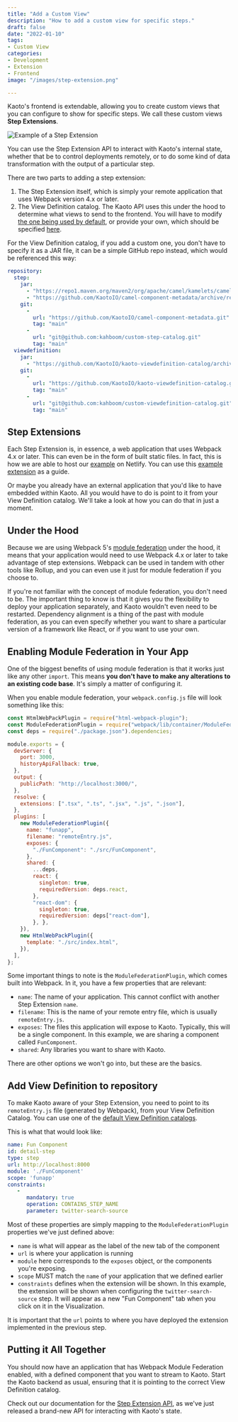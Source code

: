 ```yaml
---
title: "Add a Custom View"
description: "How to add a custom view for specific steps."
draft: false
date: "2022-01-10"
tags:
- Custom View
categories:
- Development
- Extension
- Frontend
image: "/images/step-extension.png"

---
```


Kaoto's frontend is extendable, allowing you to create custom views that you
can configure to show for specific steps. We call these custom views **Step
Extensions**.

![Example of a Step Extension](/images/step-extension.png)

You can use the Step Extension API to interact with Kaoto's internal state,
whether that be to control deployments remotely, or to do some kind of data
transformation with the output of a particular step.

There are two parts to adding a step extension:

1. The Step Extension itself, which is simply your remote application that 
   uses Webpack version 4.x or later.
2. The View Definition catalog. The Kaoto API uses this under the hood to 
   determine what views to send to the frontend. You will have to modify 
   [the one being used by default](https://github.com/KaotoIO/kaoto-viewdefinition-catalog), or provide your own, which 
   should be specified [here](https://github.com/KaotoIO/kaoto-backend/blob/main/api/src/main/resources/application.yaml#L8).

For the View Definition catalog, if you add a custom one, you don't have to 
specify it as a JAR file, it can be a simple GitHub repo instead, which 
would be referenced this way:

```yaml {linenos=inline,hl_lines=[54-57],linenostart=39}
repository:
  step:
    jar:
      - "https://repo1.maven.org/maven2/org/apache/camel/kamelets/camel-kamelets/0.6.0/camel-kamelets-0.6.0.jar"
      - "https://github.com/KaotoIO/camel-component-metadata/archive/refs/heads/main.zip"
    git:
      -
        url: "https://github.com/KaotoIO/camel-component-metadata.git"
        tag: "main"
      -
        url: "git@github.com:kahboom/custom-step-catalog.git"
        tag: "main"
  viewdefinition:
    jar:
      - "https://github.com/KaotoIO/kaoto-viewdefinition-catalog/archive/refs/heads/main.zip"
    git:
      -
        url: "https://github.com/KaotoIO/kaoto-viewdefinition-catalog.git"
        tag: "main"
      -
        url: "git@github.com:kahboom/custom-viewdefinition-catalog.git"
        tag: "main"
```


## Step Extensions

Each Step Extension is, in essence, a web application that uses Webpack 4.x
or later. This can even be in the form of built static files. In fact, this is
how we are able to host our [example](https://step-extension.netlify.app/) on Netlify. You can use this [example extension](https://github.com/KaotoIO/step-extension) as a guide.

Or maybe you already have an external application that you'd like to have
embedded within Kaoto. All you would have to do is point to it from your View
Definition catalog. We'll take a look at how you can do that in just a moment.

## Under the Hood

Because we are using Webpack 5's [module federation](https://webpack.js.org/concepts/module-federation/) under the hood, it means that your
application would need to use Webpack 4.x or later to take advantage of step
extensions. Webpack can be used in tandem with other tools like Rollup, and
you can even use it just for module federation if you choose to.

If you're not familiar with the concept of module federation, you don't need
to be. The important thing to know is that it gives you the flexibility to
deploy your application separately, and Kaoto wouldn't even need to be
restarted. Dependency alignment is a thing of the past with module
federation, as you can even specify whether you want to share a
particular version of a framework like React, or if you want to use your own.

## Enabling Module Federation in Your App

One of the biggest benefits of using module federation is that it works just
like any other `import`. This means **you don't have to make any alterations
to an existing code base**. It's simply a matter of configuring it.

When you enable module federation, your `webpack.config.js` file will look 
something like this:

```js
const HtmlWebPackPlugin = require("html-webpack-plugin");
const ModuleFederationPlugin = require("webpack/lib/container/ModuleFederationPlugin");
const deps = require("./package.json").dependencies;

module.exports = {
  devServer: {
    port: 3000,
    historyApiFallback: true,
  },
  output: {
    publicPath: "http://localhost:3000/",
  },
  resolve: {
    extensions: [".tsx", ".ts", ".jsx", ".js", ".json"],
  },
  plugins: [
    new ModuleFederationPlugin({
      name: "funapp",
      filename: "remoteEntry.js",
      exposes: {
        "./FunComponent": "./src/FunComponent",
      },
      shared: {
        ...deps,
        react: {
          singleton: true,
          requiredVersion: deps.react,
        },
        "react-dom": {
          singleton: true,
          requiredVersion: deps["react-dom"],
        }, },
    }),
    new HtmlWebPackPlugin({
      template: "./src/index.html",
    }),
  ],
};
```

Some important things to note is the `ModuleFederationPlugin`, which comes 
built into Webpack. In it, you have a few properties that are relevant:

- `name`: The name of your application. This cannot conflict with another Step Extension `name`.
- `filename`: This is the name of your remote entry file, which is usually 
  `remoteEntry.js`.
- `exposes`: The files this application will expose to Kaoto. Typically, 
  this will be a single component. In this example, we are sharing a component 
  called `FunComponent`.
- `shared`: Any libraries you want to share with Kaoto.

There are other options we won't go into, but these are the basics.

## Add View Definition to repository

To make Kaoto aware of your Step Extension, you need to point to its
`remoteEntry.js` file (generated by Webpack), from your View Definition 
Catalog. You can use one of the [default View Definition catalogs](https://github.com/KaotoIO/kaoto-viewdefinition-catalog).

This is what that would look like:

```yaml {linenos=inline,hl_lines=[4,5,6],linenostart=1}
name: Fun Component
id: detail-step
type: step
url: http://localhost:8000
module: './FunComponent'
scope: 'funapp'
constraints: 
   -
      mandatory: true
      operation: CONTAINS_STEP_NAME
      parameter: twitter-search-source      
```

Most of these properties are simply mapping to the `ModuleFederationPlugin` 
properties we've just defined above:

- `name` is what will appear as the label of the new tab of the component
- `url` is where your application is running
- `module` here corresponds to the `exposes` object, or the components 
  you're exposing.
- `scope` MUST match the `name` of your application that we defined earlier
- `constraints` defines when the extension will be shown. In this
   example, the extension will be shown when configuring the
   `twitter-search-source` step. It will appear as a new "Fun Component"
   tab when you click on it in the Visualization.

It is important that the `url` points to where you have deployed the extension
implemented in the previous step.

## Putting it All Together

You should now have an application that has Webpack Module Federation 
enabled, with a defined component that you want to stream to Kaoto. Start 
the Kaoto backend as usual, ensuring that it is pointing to the correct View 
Definition catalog.

Check out our documentation for the [Step Extension API](/step-extension-api),
as we've just released a brand-new API for interacting with Kaoto's state. 



